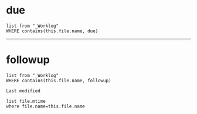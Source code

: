 # due
```dataview
list from "_Worklog"
WHERE contains(this.file.name, due)

```
---
# followup

```dataview
list from "_Worklog"
WHERE contains(this.file.name, followup)
```



`Last modified`
```dataview
list file.mtime
where file.name=this.file.name
```